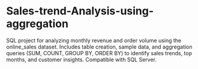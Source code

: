 # Sales-trend-Analysis-using-aggregation
SQL project for analyzing monthly revenue and order volume using the online_sales dataset. Includes table creation, sample data, and aggregation queries (SUM, COUNT, GROUP BY, ORDER BY) to identify sales trends, top months, and customer insights. Compatible with SQL Server.
